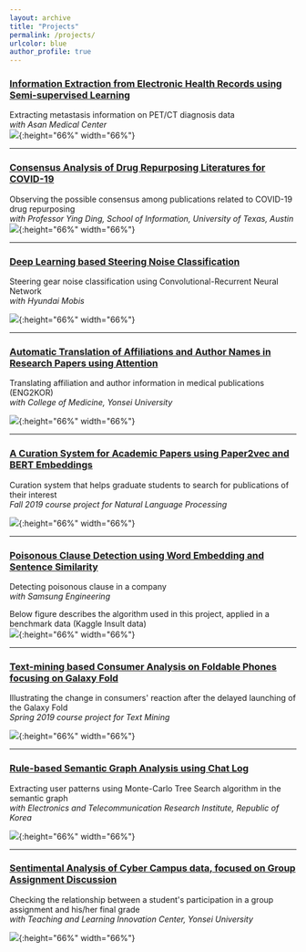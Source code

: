 ```yaml
---
layout: archive
title: "Projects"
permalink: /projects/
urlcolor: blue
author_profile: true
---
```


### [Information Extraction from Electronic Health Records using Semi-supervised Learning](https://namupark.github.io/projects/1/)

Extracting metastasis information on PET/CT diagnosis data  
*with Asan Medical Center*   
![](./petct.png){:height="66%" width="66%"}

------

### [Consensus Analysis of Drug Repurposing Literatures for COVID-19](https://namupark.github.io/projects/2/)

Observing the possible consensus among publications related to COVID-19 drug repurposing  
*with Professor Ying Ding, School of Information, University of Texas, Austin*  
![](./drug_repurposing.png){:height="66%" width="66%"}

------

### [Deep Learning based Steering Noise Classification](https://namupark.github.io/projects/3/)

Steering gear noise classification using Convolutional-Recurrent Neural Network  
*with Hyundai Mobis*  

![](./steering_noise.png){:height="66%" width="66%"}

------

### [Automatic Translation of Affiliations and Author Names in Research Papers using Attention](https://namupark.github.io/projects/4/)

Translating affiliation and author information in medical publications (ENG2KOR)  
*with College of Medicine, Yonsei University*  

![](./translator.png){:height="66%" width="66%"}

------

### [A Curation System for Academic Papers using Paper2vec and BERT Embeddings](https://namupark.github.io/projects/5/)

Curation system that helps graduate students to search for publications of their interest  
*Fall 2019 course project for Natural Language Processing*  

![](./django_web.png){:height="66%" width="66%"}

------

### [Poisonous Clause Detection using Word Embedding and Sentence Similarity](https://namupark.github.io/projects/6/)

Detecting poisonous clause in a company  
*with Samsung Engineering*  

Below figure describes the algorithm used in this project, applied in a benchmark data (Kaggle Insult data)  
![](./clause.png){:height="66%" width="66%"}

------

### [Text-mining based Consumer Analysis on Foldable Phones focusing on Galaxy Fold](https://namupark.github.io/projects/7/)

Illustrating the change in consumers' reaction after the delayed launching of the Galaxy Fold  
*Spring 2019 course project for Text Mining* 

![](./galaxy_fold.png){:height="66%" width="66%"}

------

### [Rule-based Semantic Graph Analysis using Chat Log](https://namupark.github.io/projects/8/)

Extracting user patterns using Monte-Carlo Tree Search algorithm in the semantic graph  
*with Electronics and Telecommunication Research Institute, Republic of Korea*

![](./etri.png){:height="66%" width="66%"}

------

### [Sentimental Analysis of Cyber Campus data, focused on Group Assignment Discussion](https://namupark.github.io/projects/10/)

Checking the relationship between a student's participation in a group assignment and his/her final grade  
*with Teaching and Learning Innovation Center, Yonsei University*   


![](./cyber_campus.png){:height="66%" width="66%"}